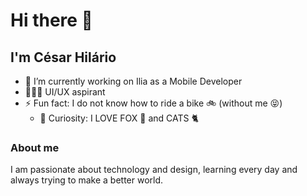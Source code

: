 # Hi there 👋 
## I'm César Hilário

- 🔭 I’m currently working on Ilia as a Mobile Developer
- 🧑🏾‍🎨 UI/UX aspirant
- ⚡ Fun fact: I do not know how to ride a bike 🚲 (without me 😝)
  - 🧐 Curiosity: I LOVE FOX 🦊 and CATS 🐈

### About me
I am passionate about technology and design, learning every day and always trying to make a better world.
